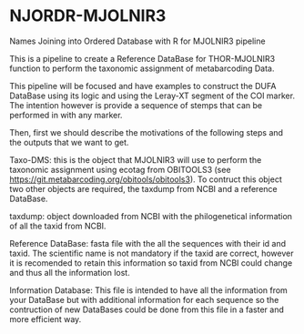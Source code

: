 # NJORDR-MJOLNIR3
Names Joining into Ordered Database with R for MJOLNIR3 pipeline

This is a pipeline to create a Reference DataBase for THOR-MJOLNIR3 function to perform the taxonomic assignment of metabarcoding Data.

This pipeline will be focused and have examples to construct the DUFA DataBase using its logic and using the Leray-XT segment of the COI marker.
The intention however is provide a sequence of stemps that can be performed in with any marker.

Then, first we should describe the motivations of the following steps and the outputs that we want to get. 

Taxo-DMS: this is the object that MJOLNIR3 will use to perform the taxonomic assignment using ecotag from OBITOOLS3 
(see https://git.metabarcoding.org/obitools/obitools3). To contruct this object two other objects are required, the taxdump from NCBI and a reference DataBase.

taxdump: object downloaded from NCBI with the philogenetical information of all the taxid from NCBI. 

Reference DataBase: fasta file with the all the sequences with their id and taxid. The scientific name is not mandatory if the taxid are correct, 
however it is recomended to retain this information so taxid from NCBI could change and thus all the information lost.

Information Database: This file is intended to have all the information from your DataBase but with additional information for each sequence so the 
contruction of new DataBases could be done from this file in a faster and more efficient way. 
